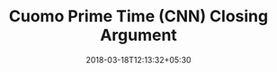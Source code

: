---
title: "Cuomo Prime Time (CNN) Closing Argument"
date: 2018-03-18T12:13:32+05:30
link: https://twitter.com/ava/status/1266948036653015041
captions: https://twitter.com/dreenteam/status/1267593937272762368
transcript: https://twitter.com/graceakell/status/1266951294478098432
disqus: false
---